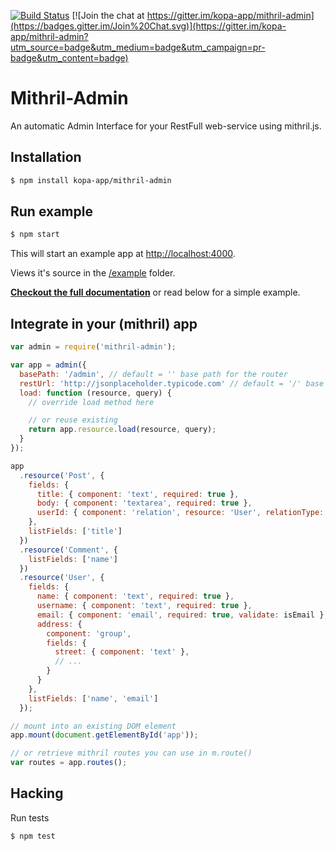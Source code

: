 [![Build Status](https://travis-ci.org/kopa-app/mithril-admin.svg?branch=master)](https://travis-ci.org/kopa-app/mithril-admin)
[![Join the chat at https://gitter.im/kopa-app/mithril-admin](https://badges.gitter.im/Join%20Chat.svg)](https://gitter.im/kopa-app/mithril-admin?utm_source=badge&utm_medium=badge&utm_campaign=pr-badge&utm_content=badge)

# Mithril-Admin

An automatic Admin Interface for your RestFull web-service using mithril.js.

## Installation

```bash
$ npm install kopa-app/mithril-admin
```

## Run example

```bash
$ npm start
```

This will start an example app at [http://localhost:4000](http://localhost:4000).

Views it's source in the [/example](https://github.com/kopa-app/mithril-admin/tree/master/example) folder.

**[Checkout the full documentation](docs/index.md)** or read below for a simple example.


## Integrate in your (mithril) app

```javascript
var admin = require('mithril-admin');

var app = admin({
  basePath: '/admin', // default = '' base path for the router
  restUrl: 'http://jsonplaceholder.typicode.com' // default = '/' base URL to your RestFul web-service
  load: function (resource, query) {
    // override load method here

    // or reuse existing
    return app.resource.load(resource, query);
  }
});

app
  .resource('Post', {
    fields: {
      title: { component: 'text', required: true },
      body: { component: 'textarea', required: true },
      userId: { component: 'relation', resource: 'User', relationType: 'belongsTo' }
    },
    listFields: ['title']
  })
  .resource('Comment', {
    listFields: ['name']
  })
  .resource('User', {
    fields: {
      name: { component: 'text', required: true },
      username: { component: 'text', required: true },
      email: { component: 'email', required: true, validate: isEmail },
      address: {
        component: 'group',
        fields: {
          street: { component: 'text' },
          // ...
        }
      }
    },
    listFields: ['name', 'email']
  });

// mount into an existing DOM element
app.mount(document.getElementById('app'));

// or retrieve mithril routes you can use in m.route()
var routes = app.routes();
```

## Hacking

Run tests

```bash
$ npm test
```
